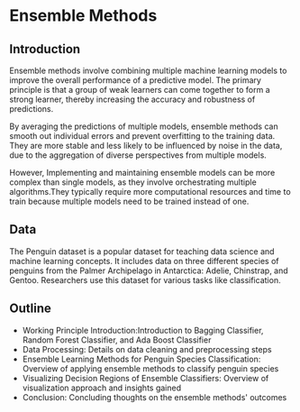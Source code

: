 # Ensemble Methods
## Introduction
Ensemble methods involve combining multiple machine learning models to improve the overall performance of a predictive model. The primary principle is that a group of weak learners can come together to form a strong learner, thereby increasing the accuracy and robustness of predictions.

By averaging the predictions of multiple models, ensemble methods can smooth out individual errors and prevent overfitting to the training data. They are more stable and less likely to be influenced by noise in the data, due to the aggregation of diverse perspectives from multiple models.

However, Implementing and maintaining ensemble models can be more complex than single models, as they involve orchestrating multiple algorithms.They typically require more computational resources and time to train because multiple models need to be trained instead of one.
## Data
The Penguin dataset is a popular dataset for teaching data science and machine learning concepts. It includes data on three different species of penguins from the Palmer Archipelago in Antarctica: Adelie, Chinstrap, and Gentoo. Researchers use this dataset for various tasks like classification.

## Outline
- Working Principle Introduction:Introduction to Bagging Classifier, Random Forest Classifier, and Ada Boost Classifier
- Data Processing: Details on data cleaning and preprocessing steps
- Ensemble Learning Methods for Penguin Species Classification: Overview of applying ensemble methods to classify penguin species
- Visualizing Decision Regions of Ensemble Classifiers: Overview of visualization approach and insights gained
- Conclusion: Concluding thoughts on the ensemble methods' outcomes


